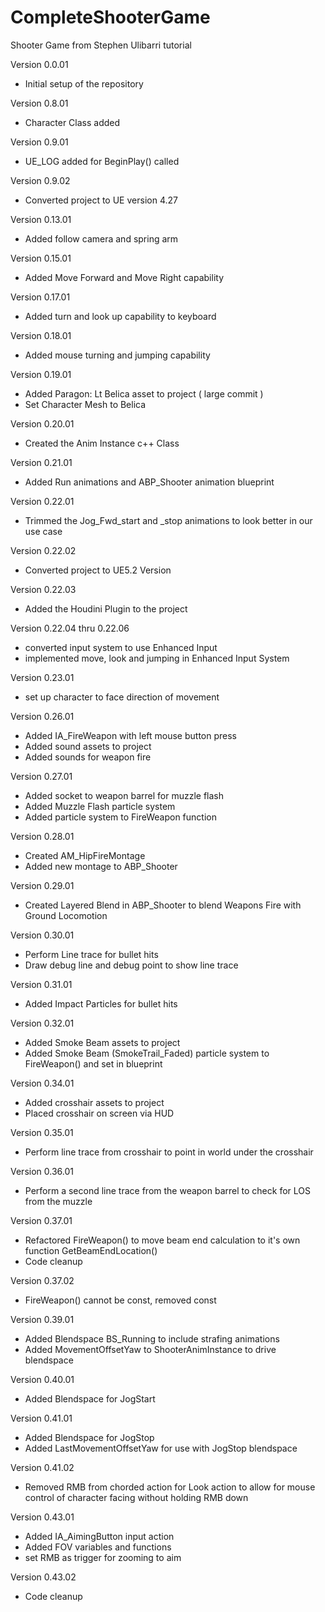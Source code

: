 # CompleteShooterGame
Shooter Game from Stephen Ulibarri tutorial

Version 0.0.01
- Initial setup of the repository

Version 0.8.01
- Character Class added

Version 0.9.01
- UE_LOG added for BeginPlay() called

Version 0.9.02
- Converted project to UE version 4.27

Version 0.13.01 
- Added follow camera and spring arm

Version 0.15.01
- Added Move Forward and Move Right capability

Version 0.17.01
- Added turn and look up capability to keyboard

Version 0.18.01
- Added mouse turning and jumping capability

Version 0.19.01
- Added Paragon: Lt Belica asset to project ( large commit )
- Set Character Mesh to Belica

Version 0.20.01
- Created the Anim Instance c++ Class

Version 0.21.01
- Added Run animations and ABP_Shooter animation blueprint

Version 0.22.01
- Trimmed the Jog_Fwd_start and _stop animations to look better in our use case

Version 0.22.02
- Converted project to UE5.2 Version

Version 0.22.03
- Added the Houdini Plugin to the project

Version 0.22.04 thru 0.22.06
- converted input system to use Enhanced Input
- implemented move, look and jumping in Enhanced Input System

Version 0.23.01
- set up character to face direction of movement

Version 0.26.01
- Added IA_FireWeapon with left mouse button press
- Added sound assets to project
- Added sounds for weapon fire

Version 0.27.01
- Added socket to weapon barrel for muzzle flash
- Added Muzzle Flash particle system
- Added particle system to FireWeapon function

Version 0.28.01
- Created AM_HipFireMontage
- Added new montage to ABP_Shooter

Version 0.29.01
- Created Layered Blend in ABP_Shooter to blend Weapons Fire with Ground Locomotion

Version 0.30.01
- Perform Line trace for bullet hits
- Draw debug line and debug point to show line trace

Version 0.31.01
- Added Impact Particles for bullet hits

Version 0.32.01
- Added Smoke Beam assets to project
- Added Smoke Beam (SmokeTrail_Faded) particle system to FireWeapon()
  and set in blueprint
  
Version 0.34.01
- Added crosshair assets to project
- Placed crosshair on screen via HUD

Version 0.35.01
- Perform line trace from crosshair to point in world under the crosshair

Version 0.36.01
- Perform a second line trace from the weapon barrel to check for LOS from the muzzle

Version 0.37.01
- Refactored FireWeapon() to move beam end calculation to it's own function 
  GetBeamEndLocation()
- Code cleanup

Version 0.37.02
- FireWeapon() cannot be const, removed const

Version 0.39.01
- Added Blendspace BS_Running to include strafing animations
- Added MovementOffsetYaw to ShooterAnimInstance to drive blendspace

Version 0.40.01
- Added Blendspace for JogStart

Version 0.41.01
- Added Blendspace for JogStop
- Added LastMovementOffsetYaw for use with JogStop blendspace

Version 0.41.02
- Removed RMB from chorded action for Look action to allow for mouse control of character facing without holding RMB down

Version 0.43.01
- Added IA_AimingButton input action
- Added FOV variables and functions
- set RMB as trigger for zooming to aim

Version 0.43.02
- Code cleanup
